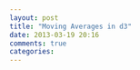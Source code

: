 ```yaml
---
layout: post
title: "Moving Averages in d3"
date: 2013-03-19 20:16
comments: true
categories: 
---
```

